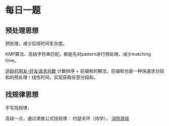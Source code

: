 # 每日一题

## 预处理思想
预处理，减少后续时间复杂度。

KMP算法、高级字符串匹配，都是先对pattern进行预处理，减少matching time。

[适龄的朋友-好友请求总数](https://leetcode-cn.com/problems/friends-of-appropriate-ages/)
计数排序 + 前缀和的解法，前缀和也是一种快速求分段和的预处理！线性时间，实现获取任意分段和。

## 找规律思想
手写找规律，

高级一点，通过递推公式找规律：
约瑟夫环（待学），
[消除游戏](https://leetcode-cn.com/problems/elimination-game/)
